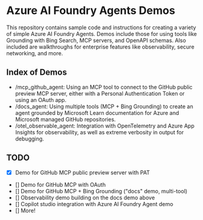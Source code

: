 # Azure AI Foundry Agents Demos

This repository contains sample code and instructions for creating a variety of simple Azure AI Foundry Agents. Demos include those for using tools like Grounding with Bing Search, MCP servers, and OpenAPI schemas. Also included are walkthroughs for enterprise features like observability, secure networking, and more.

## Index of Demos

- /mcp_github_agent: Using an MCP tool to connect to the GitHub public preview MCP server, either with a Personal Authentication Token or using an OAuth app. 
- /docs_agent: Using multiple tools (MCP + Bing Grounding) to create an agent grounded by Microsoft Learn documentation for Azure and Microsoft managed GitHub repositories. 
- /otel_observable_agent: Integration with OpenTelemetry and Azure App Insights for observability, as well as extreme verbosity in output for debugging. 

## TODO

- [x] Demo for GitHub MCP public preview server with PAT
- [] Demo for GitHub MCP with OAuth
- [] Demo for GitHub MCP + Bing Grounding ("docs" demo, multi-tool)
- [] Observability demo building on the docs demo above
- [] Copilot studio integration with Azure AI Foundry Agent demo 
- [] More!